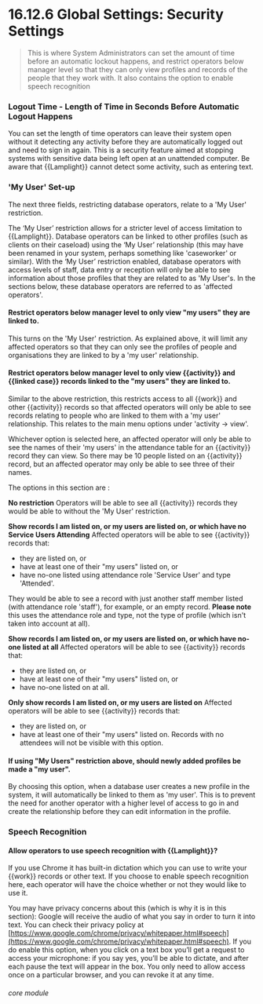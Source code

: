 # 16.12.6 <i class="fas fa-tools"></i> Global Settings: Security Settings

> This is where System Administrators can set the amount of time before an automatic lockout happens, and restrict operators below manager level so that they can only view profiles and records of the people that they work with. It also contains the option to enable speech recognition


### Logout Time - Length of Time in Seconds Before Automatic Logout Happens

You can set the length of time operators can leave their system open without it detecting any activity before they are automatically logged out and need to sign in again. This is a security feature aimed at stopping systems with sensitive data being left open at an unattended computer. Be aware that {{Lamplight}} cannot detect some activity, such as entering text. 

### 'My User' Set-up

The next three fields, restricting database operators, relate to a 'My User' restriction. 

The ‘My User’ restriction allows for a stricter level of access limitation to {{Lamplight}}. Database operators can be linked to other profiles (such as clients on their caseload) using the ‘My User’ relationship (this may have been renamed in your system, perhaps something like 'caseworker' or similar). With the ‘My User’ restriction enabled, database operators with access levels of staff, data entry or reception will only be able to see information about those profiles that they are related to as 'My User's.  In the sections below, these database operators are referred to as 'affected operators'.

#### Restrict operators below manager level to only view "my users" they are linked to.

   This turns on the 'My User' restriction.  As explained above, it will limit any affected operators so that they can only see the profiles of people and organisations they are linked to by a 'my user' relationship.
   
#### Restrict operators below manager level to only view {{activity}} and {{linked case}} records linked to the "my users" they are linked to.
   
   Similar to the above restriction, this restricts access to all {{work}} and other {{activity}} records so that affected operators will only be able to see records relating to people who are linked to them with a 'my user' relationship. This relates to the main menu options under 'activity -> view'.

Whichever option is selected here, an affected operator will only be able to see the names of their 'my users' in the attendance table for an {{activity}} record they can view.  So there may be 10 people listed on an {{activity}} record, but an affected operator may only be able to see three of their names.
   
   The options in this section are :
   
**No restriction** 
Operators will be able to see all {{activity}} records they would be able to without the 'My User' restriction.  

**Show records I am listed on, or my users are listed on, or which have no Service Users Attending** 
Affected operators will be able to see {{activity}} records that:
 - they are listed on, or
 - have at least one of their "my users" listed on, or
 - have no-one listed using attendance role 'Service User' and type 'Attended'.  

They would be able to see a record with just another staff member listed (with attendance role 'staff'), for example, or an empty record.  **Please note** this uses the attendance role and type, not the type of profile (which isn't taken into account at all).

**Show records I am listed on, or my users are listed on, or which have no-one listed at all**
Affected operators will be able to see {{activity}} records that:
 - they are listed on, or
 - have at least one of their "my users" listed on, or
 - have no-one listed on at all.
   
**Only show records I am listed on, or my users are listed on**
Affected operators will be able to see {{activity}} records that:
 - they are listed on, or
 - have at least one of their "my users" listed on.
Records with no attendees will not be visible with this option.

#### If using "My Users" restriction above, should newly added profiles be made a "my user".

   By choosing this option, when a database user creates a new profile in the system, it will automatically be linked to them as 'my user'. This is to prevent the need for another operator with a higher level of access to go in and create the relationship before they can edit information in the profile.
   
### Speech Recognition

#### Allow operators to use speech recognition with {{Lamplight}}?

   If you use Chrome it has built-in dictation which you can use to write your {{work}} records or other text. If you choose to enable speech recognition here, each operator will have the choice whether or not they would like to use it.

   You may have privacy concerns about this (which is why it is in this section): Google will receive the audio of what you say in order to turn it into text. You can check their privacy policy at [https://www.google.com/chrome/privacy/whitepaper.html#speech](https://www.google.com/chrome/privacy/whitepaper.html#speech). If you do enable this option, when you click on a text box you’ll get a request to access your microphone: if you say yes, you’ll be able to dictate, and after each pause the text will appear in the box. You only need to allow access once on a particular browser, and you can revoke it at any time.
   




###### core module
